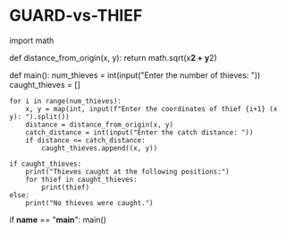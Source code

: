 # GUARD-vs-THIEF
import math

def distance_from_origin(x, y):
    return math.sqrt(x**2 + y**2)

def main():
    num_thieves = int(input("Enter the number of thieves: "))
    caught_thieves = []

    for i in range(num_thieves):
        x, y = map(int, input(f"Enter the coordinates of thief {i+1} (x y): ").split())
        distance = distance_from_origin(x, y)
        catch_distance = int(input("Enter the catch distance: "))
        if distance <= catch_distance:
            caught_thieves.append((x, y))

    if caught_thieves:
        print("Thieves caught at the following positions:")
        for thief in caught_thieves:
            print(thief)
    else:
        print("No thieves were caught.")

if __name__ == "__main__":
    main()
